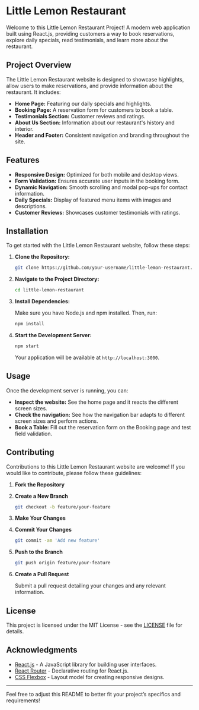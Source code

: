 # Little Lemon Restaurant

Welcome to this Little Lemon Restaurant Project! A modern web application built using React.js, providing customers a way to book reservations, explore daily specials, read testimonials, and learn more about the restaurant.

## Project Overview

The Little Lemon Restaurant website is designed to showcase highlights, allow users to make reservations, and provide information about the restaurant. It includes:

- **Home Page:** Featuring our daily specials and highlights.
- **Booking Page:** A reservation form for customers to book a table.
- **Testimonials Section:** Customer reviews and ratings.
- **About Us Section:** Information about our restaurant's history and interior.
- **Header and Footer:** Consistent navigation and branding throughout the site.

## Features

- **Responsive Design:** Optimized for both mobile and desktop views.
- **Form Validation:** Ensures accurate user inputs in the booking form.
- **Dynamic Navigation:** Smooth scrolling and modal pop-ups for contact information.
- **Daily Specials:** Display of featured menu items with images and descriptions.
- **Customer Reviews:** Showcases customer testimonials with ratings.

## Installation

To get started with the Little Lemon Restaurant website, follow these steps:

1. **Clone the Repository:**

    ```bash
    git clone https://github.com/your-username/little-lemon-restaurant.git
    ```

2. **Navigate to the Project Directory:**

    ```bash
    cd little-lemon-restaurant
    ```

3. **Install Dependencies:**

    Make sure you have Node.js and npm installed. Then, run:

    ```bash
    npm install
    ```

4. **Start the Development Server:**

    ```bash
    npm start
    ```

    Your application will be available at `http://localhost:3000`.

## Usage

Once the development server is running, you can:

- **Inspect the website:** See the home page and it reacts the different screen sizes.
- **Check the navigation:** See how the navigation bar adapts to different screen sizes and perform actions.
- **Book a Table:** Fill out the reservation form on the Booking page and test field validation.

## Contributing

Contributions to this Little Lemon Restaurant website are welcome! If you would like to contribute, please follow these guidelines:

1. **Fork the Repository**
2. **Create a New Branch**

    ```bash
    git checkout -b feature/your-feature
    ```

3. **Make Your Changes**
4. **Commit Your Changes**

    ```bash
    git commit -am 'Add new feature'
    ```

5. **Push to the Branch**

    ```bash
    git push origin feature/your-feature
    ```

6. **Create a Pull Request**

    Submit a pull request detailing your changes and any relevant information.

## License

This project is licensed under the MIT License - see the [LICENSE](LICENSE) file for details.

## Acknowledgments

- [React.js](https://reactjs.org/) - A JavaScript library for building user interfaces.
- [React Router](https://reactrouter.com/) - Declarative routing for React.js.
- [CSS Flexbox](https://css-tricks.com/snippets/css/a-guide-to-flexbox/) - Layout model for creating responsive designs.

---

Feel free to adjust this README to better fit your project’s specifics and requirements!


